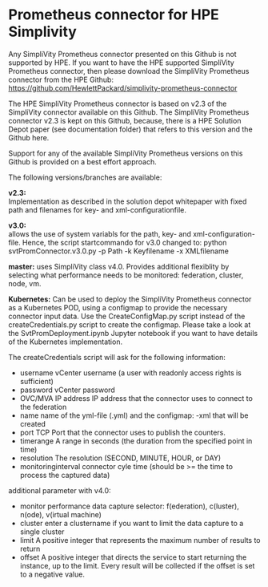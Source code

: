 # Prometheus connector for HPE Simplivity

Any SimpliVity Prometheus connector presented on this Github is not supported by HPE. If you want to have the HPE supported SimpliVity Prometheus connector, then please download the SimpliVity Prometheus connector from the HPE Github:
https://github.com/HewlettPackard/simplivity-prometheus-connector

The HPE SimpliVity Prometheus connector is based on v2.3 of the SimpliVity connector available on this Github. The SimpliVity Prometheus connector v2.3 is kept on this Github, because, there is a HPE Solution Depot paper (see documentation folder) that refers to this version and the Github here. 

Support for any of the available SimpliVity Prometheus versions on this Github is provided on a best effort approach.

The following versions/branches are available:

  <b>v2.3:</b>       
    Implementation as described in the solution depot whitepaper with fixed path and filenames for key- and xml-configurationfile. 
    
  <b>v3.0:</b>                
    allows the use of system variabls for the path, key- and xml-configuration-file. Hence, the script startcommando for v3.0 changed to:
      python svtPromConnector.v3.0.py -p Path -k Keyfilename -x XMLfilename
  
  <b>master:</b>
    uses SimpliVity class v4.0. Provides additional flexiblity by selecting what performance needs to be monitored: federation, cluster, node, vm.

  <b>Kubernetes:</b>
    Can be used to deploy the SimpliVity Prometheus connector as a Kubernetes POD, using a configmap to provide the necessary connector input data. 
    Use the CreateConfigMap.py script instead of the createCredentials.py script to create the configmap. Please take a look at the SvtPromDeployment.ipynb Jupyter notebook if you want to have details of the Kubernetes implementation.  

The createCredentials script will ask for the following information:

  - username               vCenter username (a user with readonly access rights is sufficient)
  - password               vCenter password
  - OVC/MVA IP address     IP address that the connector uses to connect to the federation
  - name                   name of the yml-file (<name>.yml) and the configmap: <name>-xml that will be created
  - port                   TCP Port that the connector uses to publish the counters.  
  - timerange              A range in seconds (the duration from the specified point in time)
  - resolution             The resolution (SECOND, MINUTE, HOUR, or DAY)
  - monitoringinterval     connector cyle time (should be >= the time to process the captured data)

additional parameter with v4.0:
  - monitor                performance data capture selector: f(ederation), c(luster), n(ode), v(irtual machine)
  - cluster                enter a clustername if you want to limit the data capture to a single cluster
  - limit                  A positive integer that represents the maximum number of results to return
  - offset                 A positive integer that directs the service to start returning the <offset value> instance, up to the limit. Every result will be collected if the offset is set to a negative value.



